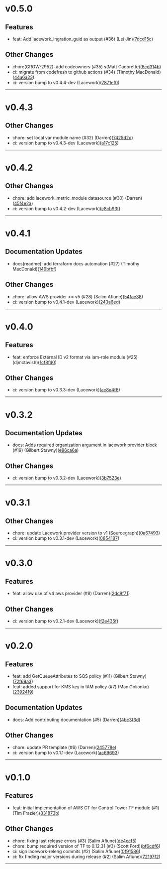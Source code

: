 # v0.5.0

## Features
* feat: Add lacework_ingration_guid as output (#36) (Lei Jin)([7dcd15c](https://github.com/lacework/terraform-aws-cloudtrail-controltower/commit/7dcd15cd31c47a03cba6a6f13323c5e0668f04c2))
## Other Changes
* chore(GROW-2952): add codeowners (#35) s(Matt Cadorette)([6cd314b](https://github.com/lacework/terraform-aws-cloudtrail-controltower/commit/6cd314bd3c64b1aa5163cf6f38c77a007c071bcb))
* ci: migrate from codefresh to github actions (#34) (Timothy MacDonald)([44a6a23](https://github.com/lacework/terraform-aws-cloudtrail-controltower/commit/44a6a23f797ce710d0c8b97e28570bea25f24bd2))
* ci: version bump to v0.4.4-dev (Lacework)([7871ef0](https://github.com/lacework/terraform-aws-cloudtrail-controltower/commit/7871ef01acee4ad3ecfd44acbaa4748bd065771e))
---
# v0.4.3

## Other Changes
* chore: set local var module name (#32) (Darren)([7425d2d](https://github.com/lacework/terraform-aws-cloudtrail-controltower/commit/7425d2d09fb82c5402a42969c73308f6657dba9e))
* ci: version bump to v0.4.3-dev (Lacework)([a17c125](https://github.com/lacework/terraform-aws-cloudtrail-controltower/commit/a17c12582208f8ac541693a24362c3aead5254ec))
---
# v0.4.2

## Other Changes
* chore: add lacework_metric_module datasource (#30) (Darren)([45f4e2a](https://github.com/lacework/terraform-aws-cloudtrail-controltower/commit/45f4e2ac101e35329a6beb07cdf43d8e89c0c717))
* ci: version bump to v0.4.2-dev (Lacework)([c8cb93f](https://github.com/lacework/terraform-aws-cloudtrail-controltower/commit/c8cb93f58c21b124252e87e7d0c005614b852bca))
---
# v0.4.1

## Documentation Updates
* docs(readme): add terraform docs automation (#27) (Timothy MacDonald)([149bfbf](https://github.com/lacework/terraform-aws-cloudtrail-controltower/commit/149bfbfce9fe943f86a83ed2c0258e0a0ca378d8))
## Other Changes
* chore: allow AWS provider >= v5 (#28) (Salim Afiune)([54fae38](https://github.com/lacework/terraform-aws-cloudtrail-controltower/commit/54fae38e51e1949b365a420469e9932330b7eb59))
* ci: version bump to v0.4.1-dev (Lacework)([243a6ed](https://github.com/lacework/terraform-aws-cloudtrail-controltower/commit/243a6ed66cc61f87396a582aa94883a06137797f))
---
# v0.4.0

## Features
* feat: enforce External ID v2 format via iam-role module (#25) (djmctavish)([1cf8f40](https://github.com/lacework/terraform-aws-cloudtrail-controltower/commit/1cf8f4080954ee0545e8a624a26fc359a2fdd454))
## Other Changes
* ci: version bump to v0.3.3-dev (Lacework)([ac8e4f6](https://github.com/lacework/terraform-aws-cloudtrail-controltower/commit/ac8e4f66de63040f7a4a34739aadbf922a026110))
---
# v0.3.2

## Documentation Updates
* docs: Adds required organization argument in lacework provider block (#19) (Gilbert Stawny)([e86ca6a](https://github.com/lacework/terraform-aws-cloudtrail-controltower/commit/e86ca6a70e60413088ae15a6753666aa6d7c1111))
## Other Changes
* ci: version bump to v0.3.2-dev (Lacework)([3b7523e](https://github.com/lacework/terraform-aws-cloudtrail-controltower/commit/3b7523e7e0c0623fcaea10256b59e53b6ba32be6))
---
# v0.3.1

## Other Changes
* chore: update Lacework provider version to v1 (Sourcegraph)([0a67493](https://github.com/lacework/terraform-aws-cloudtrail-controltower/commit/0a674939dd45032be8e425f47389118fa9685c56))
* ci: version bump to v0.3.1-dev (Lacework)([0854187](https://github.com/lacework/terraform-aws-cloudtrail-controltower/commit/0854187344129c315ff4c747a6c759b0d6fcf0c4))
---
# v0.3.0

## Features
* feat: allow use of v4 aws provider (#8) (Darren)([2dc8f71](https://github.com/lacework/terraform-aws-cloudtrail-controltower/commit/2dc8f719370707aac8be475aefee25c1f795591b))
## Other Changes
* ci: version bump to v0.2.1-dev (Lacework)([f2e435f](https://github.com/lacework/terraform-aws-cloudtrail-controltower/commit/f2e435f81280ba79af08e27c9e19517966064728))
---
# v0.2.0

## Features
* feat: add GetQueueAttributes to SQS policy (#11) (Gilbert Stawny)([72f69a3](https://github.com/lacework/terraform-aws-cloudtrail-controltower/commit/72f69a33c4ac7763d9a57a2411da66e41404d68f))
* feat: added support for KMS key in IAM policy (#7) (Max Golionko)([2392419](https://github.com/lacework/terraform-aws-cloudtrail-controltower/commit/2392419ebd8fbfa2262deff44ea174f5e6919059))
## Documentation Updates
* docs: Add contributing documentation (#5) (Darren)([4bc3f3d](https://github.com/lacework/terraform-aws-cloudtrail-controltower/commit/4bc3f3d6a0c62e8c1ed95e3dade8cb998cf949de))
## Other Changes
* chore: update PR template (#6) (Darren)([245778e](https://github.com/lacework/terraform-aws-cloudtrail-controltower/commit/245778e2cb812a36832961330605f68b826e1af5))
* ci: version bump to v0.1.1-dev (Lacework)([ac69693](https://github.com/lacework/terraform-aws-cloudtrail-controltower/commit/ac696932b9ea302f7252c460dd6f2098be2cb83c))
---
# v0.1.0

## Features
* feat: initial implementation of AWS CT for Control Tower TF module (#1) (Tim Frazier)([831873b](https://github.com/lacework/terraform-aws-cloudtrail-controltower/commit/831873b9e944b3d3ca16b19b8c0f00593c023bd6))
## Other Changes
* chore: fixing last release errors (#3) (Salim Afiune)([de4ccf5](https://github.com/lacework/terraform-aws-cloudtrail-controltower/commit/de4ccf527c4924dc16ca57d62051a2fea99b829c))
* chore: bump required version of TF to 0.12.31 (#3) (Scott Ford)([bf6cdf6](https://github.com/lacework/terraform-aws-cloudtrail-controltower/commit/bf6cdf68a271cc49560dd66bb60fd590b0b1328c))
* ci: sign lacework-releng commits (#2) (Salim Afiune)([0f91586](https://github.com/lacework/terraform-aws-cloudtrail-controltower/commit/0f915863e880a4ee9aa6a6097707ff585ca712ac))
* ci: fix finding major versions during release (#2) (Salim Afiune)([72197f2](https://github.com/lacework/terraform-aws-cloudtrail-controltower/commit/72197f2f20bf5d67710a2bc2d38d4844427e6d77))
---
